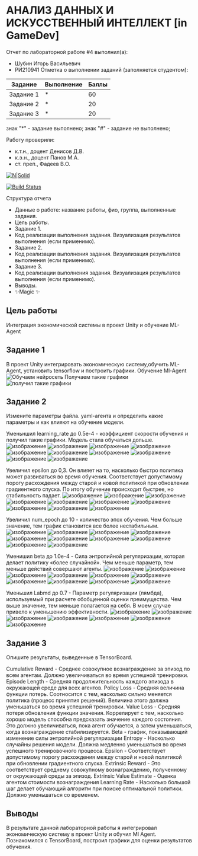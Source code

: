 # АНАЛИЗ ДАННЫХ И ИСКУССТВЕННЫЙ ИНТЕЛЛЕКТ [in GameDev]
Отчет по лабораторной работе #4 выполнил(а):
- Шубин Игорь Васильевич
- РИ210941
Отметка о выполнении заданий (заполняется студентом):

| Задание | Выполнение | Баллы |
| ------ | ------ | ------ |
| Задание 1 | * | 60 |
| Задание 2 | * | 20 |
| Задание 3 | * | 20 |

знак "*" - задание выполнено; знак "#" - задание не выполнено;

Работу проверили:
- к.т.н., доцент Денисов Д.В.
- к.э.н., доцент Панов М.А.
- ст. преп., Фадеев В.О.

[![N|Solid](https://cldup.com/dTxpPi9lDf.thumb.png)](https://nodesource.com/products/nsolid)

[![Build Status](https://travis-ci.org/joemccann/dillinger.svg?branch=master)](https://travis-ci.org/joemccann/dillinger)

Структура отчета

- Данные о работе: название работы, фио, группа, выполненные задания.
- Цель работы.
- Задание 1.
- Код реализации выполнения задания. Визуализация результатов выполнения (если применимо).
- Задание 2.
- Код реализации выполнения задания. Визуализация результатов выполнения (если применимо).
- Задание 3.
- Код реализации выполнения задания. Визуализация результатов выполнения (если применимо).
- Выводы.
- ✨Magic ✨

## Цель работы
Интеграция экономической системы в проект Unity и обучение ML-Agent

## Задание 1
В проект Unity интегрировать экономическую систему,обучить ML-Agent, установить tensorflow и построить графики.
Обучение Ml-Agent
![Обучаем нейросеть](https://user-images.githubusercontent.com/38161044/205340948-778fd33c-e17e-4be9-b6f8-368b3182ff09.PNG)
Получаем такие графики
![получил такие графики](https://user-images.githubusercontent.com/38161044/205340991-1acb7e1b-909e-4c62-9463-945e37a66ef6.PNG)

## Задание 2
Измените параметры файла. yaml-агента и определить какие параметры и как влияют на обучение модели.

Уменьншил learning_rate до 0.5e-4 - коэффициент скорости обучения и получил такие графики. Модель стала обучаться дольше.
![изображение](https://user-images.githubusercontent.com/38161044/205350178-1c3d88e7-587d-45b8-bf27-5290056092e4.png)
![изображение](https://user-images.githubusercontent.com/38161044/205350221-1f859eb5-b400-48ae-8a81-af936ded5891.png)
![изображение](https://user-images.githubusercontent.com/38161044/205350279-95ac1484-1b9f-43ec-a701-eb4c680872fa.png)
![изображение](https://user-images.githubusercontent.com/38161044/205350308-2520cccd-15c9-435e-bf4b-0912886b0135.png)
![изображение](https://user-images.githubusercontent.com/38161044/205350337-b1a0f5f1-1058-4d1b-a755-f2afaee61f07.png)
![изображение](https://user-images.githubusercontent.com/38161044/205350393-c2edf5a9-2221-4391-97bd-de67a7d71d83.png)
![изображение](https://user-images.githubusercontent.com/38161044/205350413-4347c1cd-f8ac-423a-88cc-97d2dcba09e7.png)
![изображение](https://user-images.githubusercontent.com/38161044/205350451-efb04ebe-66b2-4a7b-9c93-f9ef88f20281.png)
![изображение](https://user-images.githubusercontent.com/38161044/205350481-966df41d-1210-4ede-bdad-2cc6479e16a1.png)
![изображение](https://user-images.githubusercontent.com/38161044/205350495-8cd48c0a-cb88-4aa9-9947-890ab8d918fd.png)


Увеличил epsilon до 0,3. Он влияет на то, насколько быстро политика может развиваться во время обучения. Соответствует допустимому порогу расхождения между старой и новой политикой при обновлении градиентного спуска. По итогу обучение происходит быстрее, но стабильность падает.
![изображение](https://user-images.githubusercontent.com/38161044/205350551-78fa76aa-bf34-4c1f-b646-aa9eb9ed39fb.png)
![изображение](https://user-images.githubusercontent.com/38161044/205350581-f60da170-7306-4a19-bb3a-ea72b9b57eba.png)
![изображение](https://user-images.githubusercontent.com/38161044/205350597-d4eb554f-c786-489b-9830-acafb1cdb118.png)
![изображение](https://user-images.githubusercontent.com/38161044/205350632-b5a4ccf2-5f7b-445b-ad16-04cbd5dea78e.png)
![изображение](https://user-images.githubusercontent.com/38161044/205350686-dcdc07ff-1eda-46ca-a680-d1247edb0615.png)
![изображение](https://user-images.githubusercontent.com/38161044/205350714-a75080d1-fd34-43de-89e1-b5b9b8e2af5e.png)
![изображение](https://user-images.githubusercontent.com/38161044/205350751-62bbbd70-5b87-457a-806b-1083f716dae0.png)
![изображение](https://user-images.githubusercontent.com/38161044/205350834-1f7bb465-9aca-499a-a527-956af1098e1f.png)
![изображение](https://user-images.githubusercontent.com/38161044/205350854-91765728-c509-4048-b722-e3b9cce9bd0e.png)
![изображение](https://user-images.githubusercontent.com/38161044/205350874-1a71f7db-a965-4ac3-b895-28e2fafcfe57.png)


Увеличил num_epoch до 10 - количество эпох обучения. Чем больше значение, тем график становится все более нестабильным. 
![изображение](https://user-images.githubusercontent.com/38161044/205350944-137de63d-6e5c-4d33-bd0b-ebf3d784eb66.png)
![изображение](https://user-images.githubusercontent.com/38161044/205350963-c5e29e60-ede7-4bc7-9c7a-9f5a14cf3d9d.png)
![изображение](https://user-images.githubusercontent.com/38161044/205350998-ce9bbb79-4bfa-4fde-a9a1-d25de6e5da59.png)
![изображение](https://user-images.githubusercontent.com/38161044/205351018-ebc6217e-3754-4a5f-84b1-ea7b2e0aae07.png)
![изображение](https://user-images.githubusercontent.com/38161044/205351053-6e23fa55-cbbb-4e1a-ba4a-fa5bec9b6faf.png)
![изображение](https://user-images.githubusercontent.com/38161044/205351067-e40b9eef-63ad-4dac-8908-c5b65661eb79.png)
![изображение](https://user-images.githubusercontent.com/38161044/205351087-5bfe702c-7448-4716-bc18-846acd3c4a83.png)
![изображение](https://user-images.githubusercontent.com/38161044/205351122-af6876eb-cd76-42a7-b62a-633ba9c3e8c8.png)
![изображение](https://user-images.githubusercontent.com/38161044/205351153-569e976e-fc51-4ed8-a820-603538e51fc5.png)
![изображение](https://user-images.githubusercontent.com/38161044/205351170-1674746f-3e28-4f17-bee1-6038fc1cd317.png)


Уменишил beta до 1.0e-4 - Сила энтропийной регуляризации, которая делает политику «более случайной». Чем меньше параметр, тем меньше действий совершают агенты.
![изображение](https://user-images.githubusercontent.com/38161044/205351222-a148c36c-b928-4a83-9350-c2e6167688dc.png)
![изображение](https://user-images.githubusercontent.com/38161044/205351246-2be425a8-a922-4737-8121-c53ba8e2f1f0.png)
![изображение](https://user-images.githubusercontent.com/38161044/205351282-47632879-eb16-49cc-af34-1d56ffe51dea.png)
![изображение](https://user-images.githubusercontent.com/38161044/205351304-54472bb4-eb3e-4b9b-a013-0325aea29f7a.png)
![изображение](https://user-images.githubusercontent.com/38161044/205351325-81cea668-9ab8-425a-baef-864a0c1f18ec.png)
![изображение](https://user-images.githubusercontent.com/38161044/205351343-8b748b95-b89c-498c-8528-145681d60a67.png)
![изображение](https://user-images.githubusercontent.com/38161044/205351364-e93c6da3-e0fd-4ecd-999d-2bc75f65ebf4.png)
![изображение](https://user-images.githubusercontent.com/38161044/205351389-27093357-8b66-45bb-86ac-281f77f1749d.png)
![изображение](https://user-images.githubusercontent.com/38161044/205351408-8465869c-5877-4c6f-857d-d7ca6f1f1316.png)
![изображение](https://user-images.githubusercontent.com/38161044/205351425-814bdd02-e0c7-45ab-b431-ef999c08b041.png)

Уменьшил Labmd до 0.7 - Параметр регуляризации (лямбда), используемый при расчете обобщенной оценки преимущества. Чем выше значение, тем меньше полагается на себя.
В моем случае привело к уменьшению эффективности.
![изображение](https://user-images.githubusercontent.com/38161044/205351475-e61fbdc8-b5db-47ef-95c1-8cde937608cc.png)
![изображение](https://user-images.githubusercontent.com/38161044/205351492-6b4de559-b7b6-4582-a6ae-02d5bc169688.png)
![изображение](https://user-images.githubusercontent.com/38161044/205351517-41336786-7df5-4a80-97d8-4bde60e6c623.png)
![изображение](https://user-images.githubusercontent.com/38161044/205351537-f3254234-dd84-42ff-a041-6be6d658687a.png)
![изображение](https://user-images.githubusercontent.com/38161044/205351581-d29d135e-8346-4279-8f18-03a345330622.png)
![изображение](https://user-images.githubusercontent.com/38161044/205351599-49ee3bf4-429f-4070-bce7-9c2e932c5695.png)
![изображение](https://user-images.githubusercontent.com/38161044/205351613-c67f1e1e-95e9-4cc8-9cfe-f525014cebd8.png)


## Задание 3
Опишите результаты, выведенные в TensorBoard.

Cumulative Reward - Среднее совокупное вознаграждение за эпизод по всем агентам. Должно увеличиваться во время успешной тренировки.
Episode Length - Средняя продолжительность каждого эпизода в окружающей среде для всех агентов.
Policy Loss - Средняя величина функции потерь. Соотносится с тем, насколько сильно меняется политика (процесс принятия решений). Величина этого должна уменьшаться во время успешной тренировки.
Value Loss - Средняя потеря обновления функции значения. Коррелирует с тем, насколько хорошо модель способна предсказать значение каждого состояния. Это должно увеличиваться, пока агент обучается, а затем уменьшаться, когда вознаграждение стабилизируется.
Beta - график, показывающий изменение силы энтропийной регуляризации
Entropy - Насколько случайны решения модели. Должна медленно уменьшаться во время успешного тренировочного процесса.
Epsilon - Соответствует допустимому порогу расхождения между старой и новой политикой при обновлении градиентного спуска.
Extrinsic Reward - Это соответствует среднему совокупному вознаграждению, полученному от окружающей среды за эпизод.
Extrinsic Value Estimate - Оценка агентом стоимости вознаграждения 
Learning Rate - Насколько большой шаг делает обучающий алгоритм при поиске оптимальной политики. Должно уменьшаться со временем.

## Выводы
В результате данной лабораторной работы я интегрировал экономическую систему в проект Unity и обучил Ml Agent. Познакомился с TensorBoard, построил графики для оценки результатов обучения. 
